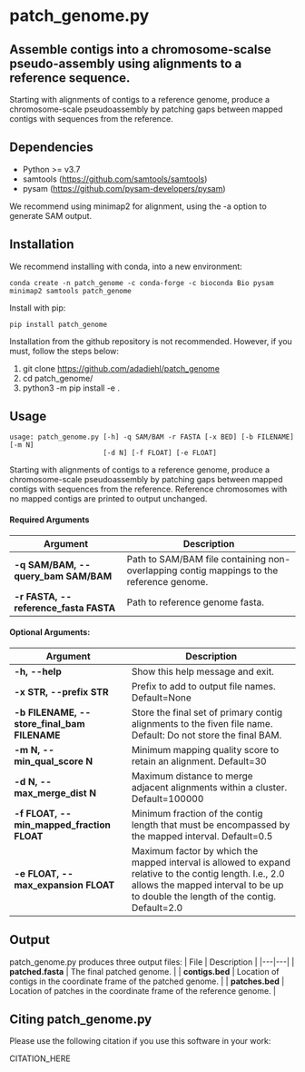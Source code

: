 # patch_genome.py
## Assemble contigs into a chromosome-scalse pseudo-assembly using alignments to a reference sequence.

Starting with alignments of contigs to a reference genome, produce a chromosome-scale pseudoassembly by patching gaps between mapped contigs with sequences from the reference.

## Dependencies
* Python >= v3.7
* samtools (https://github.com/samtools/samtools)
* pysam (https://github.com/pysam-developers/pysam)

We recommend using minimap2 for alignment, using the -a option to generate SAM output.

## Installation

We recommend installing with conda, into a new environment:
```
conda create -n patch_genome -c conda-forge -c bioconda Bio pysam minimap2 samtools patch_genome
```

Install with pip:
```
pip install patch_genome
```

Installation from the github repository is not recommended. However, if you must, follow the steps below:
1) git clone https://github.com/adadiehl/patch_genome
2) cd patch_genome/
3) python3 -m pip install -e .


## Usage
```
usage: patch_genome.py [-h] -q SAM/BAM -r FASTA [-x BED] [-b FILENAME] [-m N]
                       [-d N] [-f FLOAT] [-e FLOAT]
```

Starting with alignments of contigs to a reference genome, produce a chromosome-scale pseudoassembly by patching gaps between mapped contigs with sequences from the reference. Reference chromosomes with no mapped contigs are printed to output unchanged.

#### Required Arguments
| Argument | Description |
|---|---|
| __-q SAM/BAM, --query_bam SAM/BAM__ | Path to SAM/BAM file containing non-overlapping contig mappings to the reference genome. |
| __-r FASTA, --reference_fasta FASTA__ | Path to reference genome fasta. |

#### Optional Arguments:
| Argument | Description |
|---|---|
| __-h, --help__ | Show this help message and exit. |
| __-x STR, --prefix STR__ | Prefix to add to output file names. Default=None |
| __-b FILENAME, --store_final_bam FILENAME__ | Store the final set of primary contig alignments to the fiven file name. Default: Do not store the final BAM. |
| __-m N, --min_qual_score N__ | Minimum mapping quality score to retain an alignment. Default=30 |
| __-d N, --max_merge_dist N__ | Maximum distance to merge adjacent alignments within a cluster. Default=100000 |
| __-f FLOAT, --min_mapped_fraction FLOAT__ | Minimum fraction of the contig length that must be encompassed by the mapped interval. Default=0.5 |
| __-e FLOAT, --max_expansion FLOAT__ | Maximum factor by which the mapped interval is allowed to expand relative to the contig length. I.e., 2.0 allows the mapped interval to be up to double the length of the contig. Default=2.0 |


## Output

patch_genome.py produces three output files:
| File | Description |
|---|---|
| __patched.fasta__ | The final patched genome. |
| __contigs.bed__ | Location of contigs in the coordinate frame of the patched genome. |
| __patches.bed__ | Location of patches in the coordinate frame of the reference genome. |


## Citing patch_genome.py
Please use the following citation if you use this software in your work:

CITATION_HERE